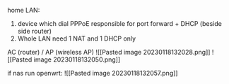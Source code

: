 home LAN: 
1. device which dial PPPoE responsible for port forward + DHCP (beside side router)
2. Whole LAN need 1 NAT and 1 DHCP only

AC (router) / AP (wireless AP)
![[Pasted image 20230118132028.png]]
![[Pasted image 20230118132050.png]]

if nas run openwrt: 
![[Pasted image 20230118132057.png]]